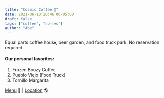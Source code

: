 ```yaml
---
title: "Cosmic Coffee 🍺"
date: 2021-06-13T20:46:00-05:00
draft: false
tags: ["coffee", "no-res"]
author: "Abe"
---
```


Equal parts coffee house, beer garden, and food truck park. No reservation required.


#### Our personal favorites:

1. Frozen Boozy Coffee
2. Pueblo Viejo (Food Truck)
3. Tornillo Margarita

[Menu](https://www.cosmiccoffeebeer.com/menu) 📖  |  [Location](https://g.page/cosmiccoffeebeer?share) 🌎

